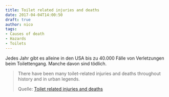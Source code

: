 ```yaml
---
title: Toilet related injuries and deaths
date: 2017-04-04T14:00:50
draft: true
author: nico
tags: 
- Causes of death
- Hazards
- Toilets
---
```


Jedes Jahr gibt es alleine in den USA bis zu 40.000 Fälle von Verletzungen beim Toilettengang. Manche davon sind tödlich.

> There have been many toilet-related injuries and deaths throughout history and
> in urban legends.
>
> Quelle: [Toilet related injuries and deaths](https://en.wikipedia.org/wiki/Toilet-related_injuries_and_deaths)
